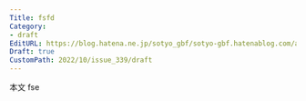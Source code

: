 ```yaml
---
Title: fsfd
Category:
- draft
EditURL: https://blog.hatena.ne.jp/sotyo_gbf/sotyo-gbf.hatenablog.com/atom/entry/4207112889924330694
Draft: true
CustomPath: 2022/10/issue_339/draft
---
```


本文
fse
